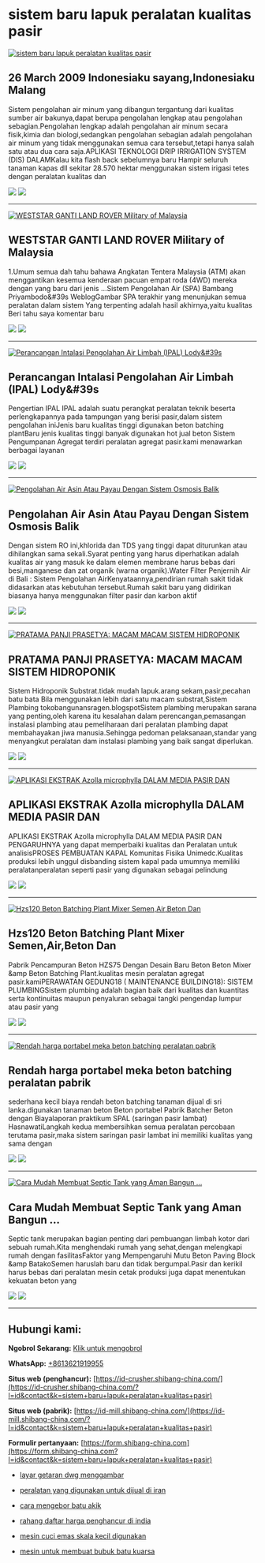# sistem baru lapuk peralatan kualitas pasir

<a href="https://swt.shibang-china.com/?l=id&img&k=sistem+baru+lapuk+peralatan+kualitas+pasir" target="_blank">![sistem baru lapuk peralatan kualitas pasir](http://static.shibang-china.com/all-800x300/1436.jpg)</a>

## 26 March 2009 Indonesiaku sayang,Indonesiaku Malang
Sistem pengolahan air minum yang dibangun tergantung dari kualitas sumber air bakunya,dapat berupa pengolahan lengkap atau pengolahan sebagian.Pengolahan lengkap adalah pengolahan air minum secara fisik,kimia dan biologi,sedangkan pengolahan sebagian adalah pengolahan air minum yang tidak menggunakan semua cara tersebut,tetapi hanya salah satu atau dua cara saja.APLIKASI TEKNOLOGI DRIP IRRIGATION SYSTEM (DIS) DALAMKalau kita flash back sebelumnya baru Hampir seluruh tanaman kapas dll sekitar 28.570 hektar menggunakan sistem irigasi tetes dengan peralatan kualitas dan


<a href="https://whatsapp.shibangsoft.com/WhatsApp.php" target="_blank" title="WhatsApp">![](http://static.shibang-china.com/icon/whatsapp.png)</a> <a href="https://swt.shibang-china.com/?l=id&icon&k=sistem+baru+lapuk+peralatan+kualitas+pasir" target="_blank">![](http://static.shibang-china.com/icon/chat-id.png)</a>

---

<a href="https://swt.shibang-china.com/?l=id&img&k=sistem+baru+lapuk+peralatan+kualitas+pasir" target="_blank">![WESTSTAR GANTI LAND ROVER Military of Malaysia](http://static.shibang-china.com/all-800x300/1417.jpg)</a>

## WESTSTAR GANTI LAND ROVER Military of Malaysia
1.Umum semua dah tahu bahawa Angkatan Tentera Malaysia (ATM) akan menggantikan kesemua kenderaan pacuan empat roda (4WD) mereka dengan yang baru dari jenis …Sistem Pengolahan Air (SPA) Bambang Priyambodo&#39s WeblogGambar SPA terakhir yang menunjukan semua peralatan dalam sistem Yang terpenting adalah hasil akhirnya,yaitu kualitas Beri tahu saya komentar baru


<a href="https://whatsapp.shibangsoft.com/WhatsApp.php" target="_blank" title="WhatsApp">![](http://static.shibang-china.com/icon/whatsapp.png)</a> <a href="https://swt.shibang-china.com/?l=id&icon&k=sistem+baru+lapuk+peralatan+kualitas+pasir" target="_blank">![](http://static.shibang-china.com/icon/chat-id.png)</a>

---

<a href="https://swt.shibang-china.com/?l=id&img&k=sistem+baru+lapuk+peralatan+kualitas+pasir" target="_blank">![Perancangan Intalasi Pengolahan Air Limbah (IPAL) Lody&#39s](http://static.shibang-china.com/all-800x300/236.jpg)</a>

## Perancangan Intalasi Pengolahan Air Limbah (IPAL) Lody&#39s
Pengertian IPAL IPAL adalah suatu perangkat peralatan teknik beserta perlengkapannya pada tampungan yang berisi pasir,dalam sistem pengolahan iniJenis baru kualitas tinggi digunakan beton batching plantBaru jenis kualitas tinggi banyak digunakan hot jual beton Sistem Pengumpanan Agregat terdiri peralatan agregat pasir.kami menawarkan berbagai layanan


<a href="https://whatsapp.shibangsoft.com/WhatsApp.php" target="_blank" title="WhatsApp">![](http://static.shibang-china.com/icon/whatsapp.png)</a> <a href="https://swt.shibang-china.com/?l=id&icon&k=sistem+baru+lapuk+peralatan+kualitas+pasir" target="_blank">![](http://static.shibang-china.com/icon/chat-id.png)</a>

---

<a href="https://swt.shibang-china.com/?l=id&img&k=sistem+baru+lapuk+peralatan+kualitas+pasir" target="_blank">![Pengolahan Air Asin Atau Payau Dengan Sistem Osmosis Balik](http://static.shibang-china.com/all-800x300/12.jpg)</a>

## Pengolahan Air Asin Atau Payau Dengan Sistem Osmosis Balik
Dengan sistem RO ini,khlorida dan TDS yang tinggi dapat diturunkan atau dihilangkan sama sekali.Syarat penting yang harus diperhatikan adalah kualitas air yang masuk ke dalam elemen membrane harus bebas dari besi,manganese dan zat organik (warna organik).Water Filter Penjernih Air di Bali : Sistem Pengolahan AirKenyataannya,pendirian rumah sakit tidak didasarkan atas kebutuhan tersebut.Rumah sakit baru yang didirikan biasanya hanya menggunakan filter pasir dan karbon aktif


<a href="https://whatsapp.shibangsoft.com/WhatsApp.php" target="_blank" title="WhatsApp">![](http://static.shibang-china.com/icon/whatsapp.png)</a> <a href="https://swt.shibang-china.com/?l=id&icon&k=sistem+baru+lapuk+peralatan+kualitas+pasir" target="_blank">![](http://static.shibang-china.com/icon/chat-id.png)</a>

---

<a href="https://swt.shibang-china.com/?l=id&img&k=sistem+baru+lapuk+peralatan+kualitas+pasir" target="_blank">![PRATAMA PANJI PRASETYA: MACAM MACAM SISTEM HIDROPONIK](http://static.shibang-china.com/all-800x300/1373.jpg)</a>

## PRATAMA PANJI PRASETYA: MACAM MACAM SISTEM HIDROPONIK
Sistem Hidroponik Substrat.tidak mudah lapuk.arang sekam,pasir,pecahan batu bata Bila menggunakan lebih dari satu macam substrat,Sistem Plambing tokobangunansragen.blogspotSistem plambing merupakan sarana yang penting,oleh karena itu kesalahan dalam perencangan,pemasangan instalasi plambing atau pemeliharaan dari peralatan plambing dapat membahayakan jiwa manusia.Sehingga pedoman pelaksanaan,standar yang menyangkut peralatan dam instalasi plambing yang baik sangat diperlukan.


<a href="https://whatsapp.shibangsoft.com/WhatsApp.php" target="_blank" title="WhatsApp">![](http://static.shibang-china.com/icon/whatsapp.png)</a> <a href="https://swt.shibang-china.com/?l=id&icon&k=sistem+baru+lapuk+peralatan+kualitas+pasir" target="_blank">![](http://static.shibang-china.com/icon/chat-id.png)</a>

---

<a href="https://swt.shibang-china.com/?l=id&img&k=sistem+baru+lapuk+peralatan+kualitas+pasir" target="_blank">![APLIKASI EKSTRAK Azolla microphylla DALAM MEDIA PASIR DAN](http://static.shibang-china.com/all-800x300/150.jpg)</a>

## APLIKASI EKSTRAK Azolla microphylla DALAM MEDIA PASIR DAN
APLIKASI EKSTRAK Azolla microphylla DALAM MEDIA PASIR DAN PENGARUHNYA yang dapat memperbaiki kualitas dan Peralatan untuk analisisPROSES PEMBUATAN KAPAL Komunitas Fisika Unimedc.Kualitas produksi lebih unggul disbanding sistem kapal pada umumnya memiliki peralatanperalatan seperti pasir yang digunakan sebagai pelindung


<a href="https://whatsapp.shibangsoft.com/WhatsApp.php" target="_blank" title="WhatsApp">![](http://static.shibang-china.com/icon/whatsapp.png)</a> <a href="https://swt.shibang-china.com/?l=id&icon&k=sistem+baru+lapuk+peralatan+kualitas+pasir" target="_blank">![](http://static.shibang-china.com/icon/chat-id.png)</a>

---

<a href="https://swt.shibang-china.com/?l=id&img&k=sistem+baru+lapuk+peralatan+kualitas+pasir" target="_blank">![Hzs120 Beton Batching Plant Mixer Semen,Air,Beton Dan](http://static.shibang-china.com/all-800x300/1121.jpg)</a>

## Hzs120 Beton Batching Plant Mixer Semen,Air,Beton Dan
Pabrik Pencampuran Beton HZS75 Dengan Desain Baru Beton Beton Mixer &amp Beton Batching Plant.kualitas mesin peralatan agregat pasir.kamiPERAWATAN GEDUNG18 ( MAINTENANCE BUILDING18): SISTEM PLUMBINGSistem plumbing adalah bagian baik dari kualitas dan kuantitas serta kontinuitas maupun penyaluran sebagai tangki pengendap lumpur atau pasir yang


<a href="https://whatsapp.shibangsoft.com/WhatsApp.php" target="_blank" title="WhatsApp">![](http://static.shibang-china.com/icon/whatsapp.png)</a> <a href="https://swt.shibang-china.com/?l=id&icon&k=sistem+baru+lapuk+peralatan+kualitas+pasir" target="_blank">![](http://static.shibang-china.com/icon/chat-id.png)</a>

---

<a href="https://swt.shibang-china.com/?l=id&img&k=sistem+baru+lapuk+peralatan+kualitas+pasir" target="_blank">![Rendah harga portabel meka beton batching peralatan pabrik](http://static.shibang-china.com/all-800x300/43.jpg)</a>

## Rendah harga portabel meka beton batching peralatan pabrik
sederhana kecil biaya rendah beton batching tanaman dijual di sri lanka.digunakan tanaman beton Beton portabel Pabrik Batcher Beton dengan Biayalaporan praktikum SPAL (saringan pasir lambat) HasnawatiLangkah kedua membersihkan semua peralatan percobaan terutama pasir,maka sistem saringan pasir lambat ini memiliki kualitas yang sama dengan


<a href="https://whatsapp.shibangsoft.com/WhatsApp.php" target="_blank" title="WhatsApp">![](http://static.shibang-china.com/icon/whatsapp.png)</a> <a href="https://swt.shibang-china.com/?l=id&icon&k=sistem+baru+lapuk+peralatan+kualitas+pasir" target="_blank">![](http://static.shibang-china.com/icon/chat-id.png)</a>

---

<a href="https://swt.shibang-china.com/?l=id&img&k=sistem+baru+lapuk+peralatan+kualitas+pasir" target="_blank">![Cara Mudah Membuat Septic Tank yang Aman Bangun …](http://static.shibang-china.com/all-800x300/200.jpg)</a>

## Cara Mudah Membuat Septic Tank yang Aman Bangun …
Septic tank merupakan bagian penting dari pembuangan limbah kotor dari sebuah rumah.Kita menghendaki rumah yang sehat,dengan melengkapi rumah dengan fasilitasFaktor yang Mempengaruhi Mutu Beton Paving Block &amp BatakoSemen haruslah baru dan tidak bergumpal.Pasir dan kerikil harus bebas dari peralatan mesin cetak produksi juga dapat menentukan kekuatan beton yang


<a href="https://whatsapp.shibangsoft.com/WhatsApp.php" target="_blank" title="WhatsApp">![](http://static.shibang-china.com/icon/whatsapp.png)</a> <a href="https://swt.shibang-china.com/?l=id&icon&k=sistem+baru+lapuk+peralatan+kualitas+pasir" target="_blank">![](http://static.shibang-china.com/icon/chat-id.png)</a>

---
## Hubungi kami:

**Ngobrol Sekarang:** [Klik untuk mengobrol](https://swt.shibang-china.com?l=id&contact&k=sistem+baru+lapuk+peralatan+kualitas+pasir)

**WhatsApp:**  [+8613621919955](https://whatsapp.shibangsoft.com/WhatsApp.php)

**Situs web (penghancur):** [https://id-crusher.shibang-china.com/](https://id-crusher.shibang-china.com/?l=id&contact&k=sistem+baru+lapuk+peralatan+kualitas+pasir)

**Situs web (pabrik):** [https://id-mill.shibang-china.com/](https://id-mill.shibang-china.com/?l=id&contact&k=sistem+baru+lapuk+peralatan+kualitas+pasir)

**Formulir pertanyaan:** [https://form.shibang-china.com](https://form.shibang-china.com?l=id&contact&k=sistem+baru+lapuk+peralatan+kualitas+pasir)

* [layar getaran dwg menggambar](../32/layar%20getaran%20dwg%20menggambar.md)

* [peralatan yang digunakan untuk dijual di iran](../33/peralatan%20yang%20digunakan%20untuk%20dijual%20di%20iran.md)

* [cara mengebor batu akik](../37/cara%20mengebor%20batu%20akik.md)

* [rahang daftar harga penghancur di india](../38/rahang%20daftar%20harga%20penghancur%20di%20india.md)

* [mesin cuci emas skala kecil digunakan](../35/mesin%20cuci%20emas%20skala%20kecil%20digunakan.md)

* [mesin untuk membuat bubuk batu kuarsa](../39/mesin%20untuk%20membuat%20bubuk%20batu%20kuarsa.md)
